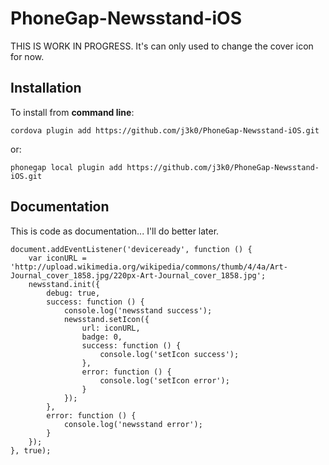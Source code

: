 PhoneGap-Newsstand-iOS
======================

THIS IS WORK IN PROGRESS. It's can only used to change the cover icon for now.

Installation
------------

To install from **command line**:

    cordova plugin add https://github.com/j3k0/PhoneGap-Newsstand-iOS.git

or:

    phonegap local plugin add https://github.com/j3k0/PhoneGap-Newsstand-iOS.git

Documentation
-------------

This is code as documentation... I'll do better later.

    document.addEventListener('deviceready', function () {
        var iconURL = 'http://upload.wikimedia.org/wikipedia/commons/thumb/4/4a/Art-Journal_cover_1858.jpg/220px-Art-Journal_cover_1858.jpg';
        newsstand.init({
            debug: true,
            success: function () {
                console.log('newsstand success');
                newsstand.setIcon({
                    url: iconURL,
                    badge: 0,
                    success: function () {
                        console.log('setIcon success');
                    },
                    error: function () {
                        console.log('setIcon error');
                    }
                });
            },
            error: function () {
                console.log('newsstand error');
            }
        });
    }, true);

